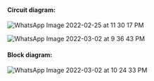 #### Circuit diagram:
![WhatsApp Image 2022-02-25 at 11 30 17 PM](https://user-images.githubusercontent.com/98872154/155764656-1f4a7877-077d-4cfb-88cc-508fbcecabe6.jpeg)


![WhatsApp Image 2022-03-02 at 9 36 43 PM](https://user-images.githubusercontent.com/98872154/156400637-21ebb3c4-a149-48b9-856a-5f0226c68a30.jpeg)

#### Block diagram:
![WhatsApp Image 2022-03-02 at 10 24 33 PM](https://user-images.githubusercontent.com/98872154/156409510-6f771cb5-7bc5-4ddc-8d66-412d11accf13.jpeg)